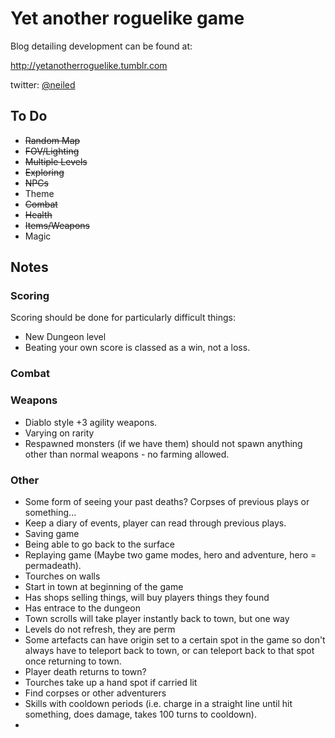 # Yet another roguelike game

Blog detailing development can be found at:

http://yetanotherroguelike.tumblr.com

twitter:  [@neiled](http://twitter.com/neiled)

## To Do
* ~~Random Map~~
* ~~FOV/Lighting~~
* ~~Multiple Levels~~
* ~~Exploring~~
* ~~NPCs~~
* Theme
* ~~Combat~~
* ~~Health~~
* ~~Items/Weapons~~
* Magic


## Notes

### Scoring

Scoring should be done for particularly difficult things:
* New Dungeon level
* Beating your own score is classed as a win, not a loss.

### Combat

### Weapons
* Diablo style +3 agility weapons.
* Varying on rarity
* Respawned monsters (if we have them) should not spawn anything other than normal weapons - no farming allowed.

### Other
* Some form of seeing your past deaths? Corpses of previous plays or something...
* Keep a diary of events, player can read through previous plays.
* Saving game
* Being able to go back to the surface
* Replaying game (Maybe two game modes, hero and adventure, hero = permadeath).
* Tourches on walls
* Start in town at beginning of the game
* Has shops selling things, will buy players things they found
* Has entrace to the dungeon
* Town scrolls will take player instantly back to town, but one way
* Levels do not refresh, they are perm
* Some artefacts can have origin set to a certain spot in the game so don't always have to teleport back to town, or can teleport back to that spot once returning to town.
* Player death returns to town?
* Tourches take up a hand spot if carried lit
* Find corpses or other adventurers
* Skills with cooldown periods (i.e. charge in a straight line until hit something, does damage, takes 100 turns to cooldown).
* 
